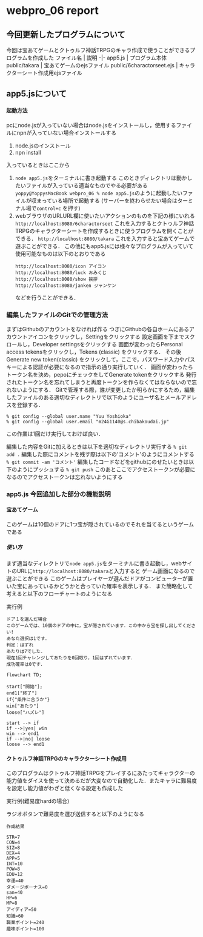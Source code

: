 # webpro_06 report
## 今回更新したプログラムについて
今回は宝あてゲームとクトゥルフ神話TRPGのキャラ作成で使うことができるプログラムを作成した
ファイル名 | 説明
-|-
app5.js | プログラム本体
public/takara |  宝あてゲームのejsファイル
public/6charactorseet.ejs | キャラクターシート作成用ejsファイル

## app5.jsについて
#### 起動方法
pcにnode.jsが入っていない場合はnode.jsをインストールし，使用するファイルにnpnが入っていない場合インストールする
1.  node.jsのインストール</br>
2.  npn install

入っているときはここから

1. ```node app5.js```をターミナルに書き起動する
このときディレクトリは動かしたいファイルが入っている適当なものでやる必要がある
```yoppy@YoppysMacBook webpro_06 % node app5.js```のように起動したいファイルが収まっている場所で起動する
(サーバーを終わらせたい場合はターミナル場で```control+c``` を押す)
1. webブラウザのURLURL欄に使いたいアクションのものを下記の様にいれる
    ```http://localhost:8080/6charactorseet```
    これを入力するとクトゥルフ神話TRPGのキャラクターシートを作成するときに使うプログラムを開くことができる．
    ```http://localhost:8080/takara```
    これを入力すると宝あてゲームで遊ぶことができる．
    この他にもapp5.jsには様々なプログラムが入っていて使用可能なものは以下のとおりである
    ```
    http://localhost:8080/icon アイコン
    http://localhost:8080/luck おみくじ
    http://localhost:8080/show 挨拶
    http://localhost:8080/janken ジャンケン
    ```
    などを行うことができる．

### 編集したファイルのGitでの管理方法
まずはGithubのアカウントをなければ作る 
つぎにGithubの各自ホームにあるアカウントアイコンをクリックし，Settingをクリックする
設定画面を下までスクロールし，Developer settingsをクリックする
画面が変わったらPersonal access tokensをクリックし，Tokens (classic) をクリックする．
その後Generate new token(classic) をクリックして，ここで，パスワード入力やパスキーによる認証が必要になるので指示の通り実行していく．
画面が変わったらトークン名を決め，pepoにチェックをしてGenerate tokenをクリックする
発行されたトークン名を忘れてしまうと再度トークンを作らなくてはならないので忘れないようにする．
Gitで管理する際，誰が変更したか明らかにするため，編集したファイルのある適切なディレクトリで以下のようにユーザ名とメールアドレスを登録する．
```
% git config --global user.name "Yuu Yoshioka"
% git config --global user.email "m24G1140@s.chibakoudai.jp"
```
この作業は1回だけ実行しておけば良い．

編集した内容をGitに加えるときは以下を適切なディレクトリ実行する
```% git add .```
編集した際にコメントを残す際は以下の'コメント'のようにコメントする
```% git commit -am 'コメント'```
編集したコードなどをgithubにのせたいときは以下のようにプッシュする
```% git push```
このあとここでアクセストークンが必要になるのでアクセストークンは忘れないようにする

### app5.js 今回追加した部分の機能説明
#### 宝あてゲーム
このゲームは10個のドアに1つ宝が隠されているのでそれを当てるというゲームである
##### 使い方
まず適当なディレクトリで```node app5.js```をターミナルに書き起動し，webサイトのURLに```http://localhost:8080/takara```と入力すると
ゲーム画面になるので遊ぶことができる
このゲームはプレイヤーが選んだドアがコンピューターが置いた宝にあっているかどうかと合っていた確率を表示しする．
また簡略化して考えると以下のフローチャートのようになる

実行例
```
ドア１を選んだ場合
このゲームでは、10個のドアの中に，宝が隠されています．この中から宝を探し出してください!
あなた選択は1です．
判定：はずれ
あたりは7でした．
現在1回チャレンジしてあたりを0回取り，1回はずれています．
成功確率は0です．
```
```mermaid
flowchart TD;

start["開始"];
end1["終了"]
if{"条件に合うか"}
win["あたり"]
loose["ハズレ"]

start --> if
if -->|yes| win
win --> end1
if -->|no| loose
loose --> end1
```

#### クトゥルフ神話TRPGのキャラクターシート作成用
このプログラムはクトゥルフ神話TRPGをプレイするにあたってキャラクターの能力値をダイスを使って決めるだが大変なので自動化した．またキャラに難易度を設定し能力値がわざと低くなる設定も作成した

実行例(難易度hardの場合)

ラジオボタンで難易度を選び送信すると以下のようになる
```
作成結果

STR=7
CON=4
SIZ=8
DEX=4
APP=5
INT=10
POW=8
EDU=12
幸運=40
ダメージボーナス=0
san=40
HP=6
MP=8
アイディア=50
知識=60
職業ポイント=240
趣味ポイント=100
```
